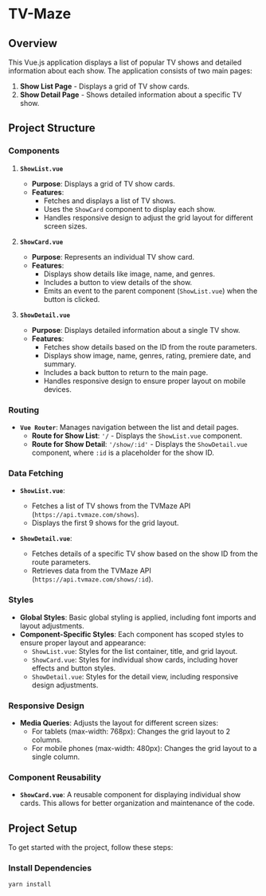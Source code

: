 # TV-Maze

## Overview

This Vue.js application displays a list of popular TV shows and detailed information about each show. The application consists of two main pages:

1. **Show List Page** - Displays a grid of TV show cards.
2. **Show Detail Page** - Shows detailed information about a specific TV show.

## Project Structure

### Components

1. **`ShowList.vue`**

   - **Purpose**: Displays a grid of TV show cards.
   - **Features**:
     - Fetches and displays a list of TV shows.
     - Uses the `ShowCard` component to display each show.
     - Handles responsive design to adjust the grid layout for different screen sizes.

2. **`ShowCard.vue`**

   - **Purpose**: Represents an individual TV show card.
   - **Features**:
     - Displays show details like image, name, and genres.
     - Includes a button to view details of the show.
     - Emits an event to the parent component (`ShowList.vue`) when the button is clicked.

3. **`ShowDetail.vue`**
   - **Purpose**: Displays detailed information about a single TV show.
   - **Features**:
     - Fetches show details based on the ID from the route parameters.
     - Displays show image, name, genres, rating, premiere date, and summary.
     - Includes a back button to return to the main page.
     - Handles responsive design to ensure proper layout on mobile devices.

### Routing

- **`Vue Router`**: Manages navigation between the list and detail pages.
  - **Route for Show List**: `'/` - Displays the `ShowList.vue` component.
  - **Route for Show Detail**: `'/show/:id'` - Displays the `ShowDetail.vue` component, where `:id` is a placeholder for the show ID.

### Data Fetching

- **`ShowList.vue`**:

  - Fetches a list of TV shows from the TVMaze API (`https://api.tvmaze.com/shows`).
  - Displays the first 9 shows for the grid layout.

- **`ShowDetail.vue`**:
  - Fetches details of a specific TV show based on the show ID from the route parameters.
  - Retrieves data from the TVMaze API (`https://api.tvmaze.com/shows/:id`).

### Styles

- **Global Styles**: Basic global styling is applied, including font imports and layout adjustments.
- **Component-Specific Styles**: Each component has scoped styles to ensure proper layout and appearance:
  - `ShowList.vue`: Styles for the list container, title, and grid layout.
  - `ShowCard.vue`: Styles for individual show cards, including hover effects and button styles.
  - `ShowDetail.vue`: Styles for the detail view, including responsive design adjustments.

### Responsive Design

- **Media Queries**: Adjusts the layout for different screen sizes:
  - For tablets (max-width: 768px): Changes the grid layout to 2 columns.
  - For mobile phones (max-width: 480px): Changes the grid layout to a single column.

### Component Reusability

- **`ShowCard.vue`**: A reusable component for displaying individual show cards. This allows for better organization and maintenance of the code.

## Project Setup

To get started with the project, follow these steps:

### Install Dependencies

```bash
yarn install
```

